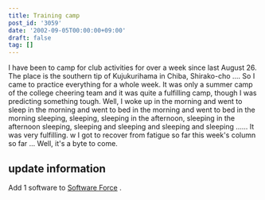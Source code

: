 ```yaml
---
title: Training camp
post_id: '3059'
date: '2002-09-05T00:00:00+09:00'
draft: false
tag: []
---
```


I have been to camp for club activities for over a week since last August 26. The place is the southern tip of Kujukurihama in Chiba, Shirako-cho .... So I came to practice everything for a whole week. It was only a summer camp of the college cheering team and it was quite a fulfilling camp, though I was predicting something tough. Well, I woke up in the morning and went to sleep in the morning and went to bed in the morning and went to bed in the morning sleeping, sleeping, sleeping in the afternoon, sleeping in the afternoon sleeping, sleeping and sleeping and sleeping and sleeping ...... It was very fulfilling. w I got to recover from fatigue so far this week's column so far ... Well, it's a byte to come.

## update information

Add 1 software to [Software Force](/category/products/apps) .